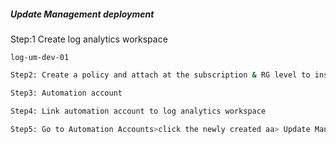 ##### Update Management deployment

Step:1 Create log analytics workspace
```shlog-um-prd-01
log-um-dev-01
```
```sh
Step2: Create a policy and attach at the subscription & RG level to install log agent for all vms when created 

Step3: Automation account

Step4: Link automation account to log analytics workspace

Step5: Go to Automation Accounts>click the newly created aa> Update Management >And VMs should be listed here .
```
